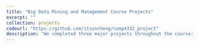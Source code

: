 ```yaml
---
title: "Big Data Mining and Management Course Projects"
excerpt: ""
collection: projects
codeurl: "https://github.com/itsuncheng/comp4332_project"
description: "We completed three major projects throughout the course: Project 1 uses BERT for sentiment analysis, Project 2 uses Deepwalk to train graph embeddings, and Project 3 uses Wide & Deep learning model to estimate business ratings for the users."
---
```

